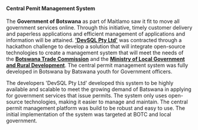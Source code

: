﻿#### Central Pemit Management System
The **Government of Botswana** as part of Maitlamo saw it fit to move all government services online. Through this initiative, timely customer delivery and paperless applications and efficient management of applications and information will be attained.  [**'DevSQL Pty Ltd'**](devsql.co.bw)  was contracted through a hackathon challenge to develop a solution that will integrate open-source technologies to create a management system that will meet the needs of the **[Botswana Trade Commission](botc.org.bw)** and the  **[Ministry of Local Government and Rural Development](https://www.gov.bw/ministries/ministry-local-government-and-rural-development)**. The central permit management system was fully developed in Botswana by Batswana youth for Government officers.

The developers 'DevSQL Pty Ltd' developed this system to be highly available and scalable to meet the growing demand of Batswana in applying for government services that issue permits. The system only uses open-source technologies, making it easier to manage and maintain. The central permit management platform was build to be robust and easy to use. The initial implementation  of the system was targeted at BOTC and local government.